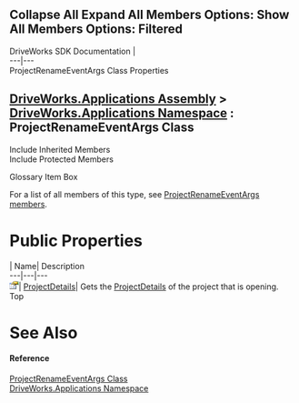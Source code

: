 Collapse All Expand All Members Options: Show All  Members Options: Filtered   
---  
DriveWorks SDK Documentation  |   
---|---  
ProjectRenameEventArgs Class Properties   
  
[DriveWorks.Applications Assembly](topic13.md) > [DriveWorks.Applications Namespace](topic16.md) : ProjectRenameEventArgs Class  
---  
  
Include Inherited Members    
Include Protected Members    


Glossary Item Box

For a list of all members of this type, see [ProjectRenameEventArgs members](topic908.md).

# Public Properties

| Name| Description  
---|---|---  
![Public Property](dotnetimages/publicProperty.gif)| [ProjectDetails](topic914.md)| Gets the [ProjectDetails](topic914.md) of the project that is opening.   
Top

# See Also

#### Reference

[ProjectRenameEventArgs Class](topic907.md)   
[DriveWorks.Applications Namespace](topic16.md)


